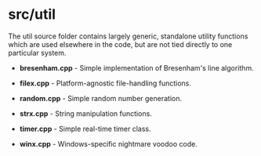 # src/util

The util source folder contains largely generic, standalone utility functions which are used elsewhere in the code, but are not tied directly to one particular
system.

* **bresenham.cpp** - Simple implementation of Bresenham's line algorithm.

* **filex.cpp** - Platform-agnostic file-handling functions.

* **random.cpp** - Simple random number generation.

* **strx.cpp** - String manipulation functions.

* **timer.cpp** - Simple real-time timer class.

* **winx.cpp** - Windows-specific nightmare voodoo code.
